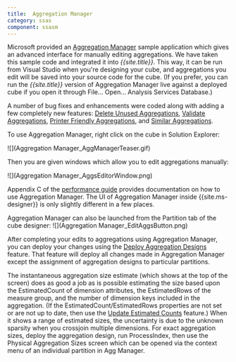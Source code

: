 ```yaml
---
title:  Aggregation Manager
category: ssas
component: ssasm
---
```


Microsoft provided an [Aggregation Manager](http://www.codeplex.com/MSFTASProdSamples/Wiki/View.aspx?title=SS2005%21Readme%20for%20Aggregation%20Manager%20Sample&referringTitle=Home) sample application which gives an advanced interface for manually editing aggregations. We have taken this sample code and integrated it into *{{site.title}}*. This way, it can be run from Visual Studio when you're designing your cube, and aggregations you edit will be saved into your source code for the cube. (If you prefer, you can run the *{{site.title}}* version of Aggregation Manager live against a deployed cube if you open it through File... Open... Analysis Services Database.)

A number of bug fixes and enhancements were coded along with adding a few completely new features: [Delete Unused Aggregations](../DeleteUnusedAggregations), [Validate Aggregations](../ValidateAggregations), [Printer Friendly Aggregations](../PrinterFriendlyAggregations), and [Similar Aggregations](../SimilarAggregations).

To use Aggregation Manager, right click on the cube in Solution Explorer:

![](Aggregation Manager_AggManagerTeaser.gif)

Then you are given windows which allow you to edit aggregations manually:

![](Aggregation Manager_AggsEditorWindow.png)

Appendix C of the [performance guide](http://download.microsoft.com/download/8/5/e/85eea4fa-b3bb-4426-97d0-7f7151b2011c/SSAS2005PerfGuide.doc) provides documentation on how to use Aggregation Manager. The UI of Aggregation Manager inside {{site.ms-designer}} is only slightly different in a few places.

Aggregation Manager can also be launched from the Partition tab of the cube designer:
![](Aggregation Manager_EditAggsButton.png)

After completing your edits to aggregations using Aggregation Manager, you can deploy your changes using the [Deploy Aggregation Designs](../DeployAggregationDesigns) feature. That feature will deploy all changes made in Aggregation Manager except the assignment of aggregation designs to particular partitions.

The instantaneous aggregation size estimate (which shows at the top of the screen) does as good a job as is possible estimating the size based upon the EstimatedCount of dimension attributes, the EstimatedRows of the measure group, and the number of dimension keys included in the aggregation. (If the EstimatedCount/EstimatedRows properties are not set or are not up to date, then use the [Update Estimated Counts](../UpdateEstimatedCounts) feature.) When it shows a range of estimated sizes, the uncertainty is due to the unknown sparsity when you crossjoin multiple dimensions. For exact aggregation sizes, deploy the aggregation design, run ProcessIndex, then use the Physical Aggregation Sizes screen which can be opened via the context menu of an individual partition in Agg Manager.